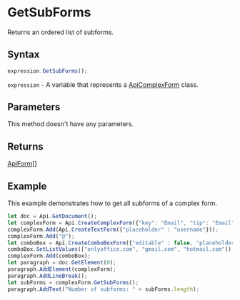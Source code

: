# GetSubForms

Returns an ordered list of subforms.

## Syntax

```javascript
expression.GetSubForms();
```

`expression` - A variable that represents a [ApiComplexForm](../ApiComplexForm.md) class.

## Parameters

This method doesn't have any parameters.

## Returns

[ApiForm](../../Enumeration/ApiForm.md)[]

## Example

This example demonstrates how to get all subforms of a complex form.

```javascript editor-docx
let doc = Api.GetDocument();
let complexForm = Api.CreateComplexForm({"key": "Email", "tip": "Email", "placeholder": "Start to fill complex form"});
complexForm.Add(Api.CreateTextForm({"placeholder" : "username"}));
complexForm.Add("@");
let comboBox = Api.CreateComboBoxForm({"editable" : false, "placeholder" : "mail.com"});
comboBox.SetListValues(["onlyoffice.com", "gmail.com", "hotmail.com"]);
complexForm.Add(comboBox);
let paragraph = doc.GetElement(0);
paragraph.AddElement(complexForm);
paragraph.AddLineBreak();
let subForms = complexForm.GetSubForms();
paragraph.AddText("Number of subforms: " + subForms.length);

```
